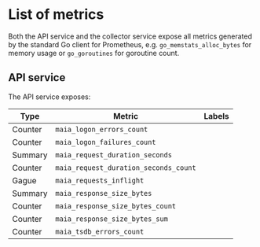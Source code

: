 # List of metrics

Both the API service and the collector service expose all metrics generated by the standard Go client for Prometheus,
e.g. `go_memstats_alloc_bytes` for memory usage or `go_goroutines` for goroutine count.

## API service

The API service exposes:

| Type | Metric | Labels |
| --- | --- | --- |
| Counter | `maia_logon_errors_count` ||
| Counter | `maia_logon_failures_count` ||
| Summary | `maia_request_duration_seconds` ||
| Counter | `maia_request_duration_seconds_count` ||
| Gague | `maia_requests_inflight` ||
| Summary | `maia_response_size_bytes` ||
| Counter | `maia_response_size_bytes_count` ||
| Counter | `maia_response_size_bytes_sum` ||
| Counter | `maia_tsdb_errors_count` ||
